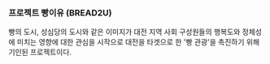 ### 프로젝트 빵이유 (BREAD2U)
빵의 도시, 성심당의 도시와 같은 이미지가 대전 지역 사회 구성원들의
행복도와 정체성에 미치는 영향에 대한 관심을 시작으로 대전을 타겟으로 한 '빵 관광'을 촉진하기 위해 기인된 프로젝트이다.<br>
<br>
